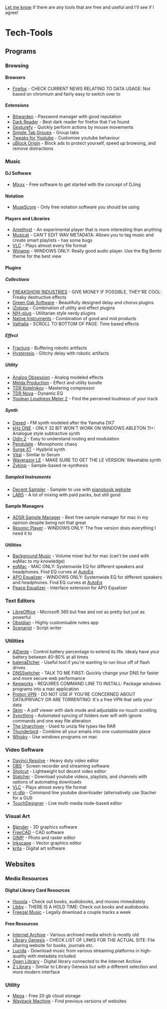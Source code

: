 [Let me know](https://github.com/Skylar-Is-Alive/Tech-Tools/issues) if there are any tools that are free and useful and I'll see if I agree!
# Tech-Tools

## Programs

### Browsing

#### Browsers
- [Firefox](https://www.mozilla.org/en-US/firefox/new/) - CHECK CURRENT NEWS RELATING TO DATA USAGE: Not based on chromium and fairly easy to switch over to

#### Extensions

- [Bitwarden](https://addons.mozilla.org/en-US/firefox/addon/bitwarden-password-manager/) - Password manager with good reputation
- [Dark Reader](https://addons.mozilla.org/en-US/firefox/addon/darkreader/) - Best dark reader for firefox that I've found
- [Gesturefy](https://addons.mozilla.org/en-US/firefox/addon/gesturefy/) - Quickly perform actions by mouse movements
- [Simple Tab Groups](https://addons.mozilla.org/en-US/firefox/addon/simple-tab-groups/) - Group tabs
- [Tweaks for Youtube](https://addons.mozilla.org/en-US/firefox/addon/tweaks-for-youtube/) - Customise youtube behaviour
- [uBlock Origin](https://addons.mozilla.org/en-US/firefox/addon/ublock-origin/) - Block ads to protect yourself, speed up browsing, and remove distractions

### Music

#### DJ Software

- [Mixxx](https://mixxx.org/download/) - Free software to get started with the concept of DJing

#### Notation

- [MuseScore](https://musescore.org/en/download) - Only free notation software you should be using

#### Players and Libraries

- [Amethyst](https://github.com/Geoxor/Amethyst/releases/) - An experimental player that is more interesting than anything
- [Musicat](https://github.com/basharovV/musicat/releases) - CAN'T EDIT WAV METADATA: Allows you to tag music and create smart playlists - has some bugs
- [VLC](https://www.videolan.org/vlc/) - Plays almost every file format
- [Winamp](https://www.winamp.com/downloads/) - WINDOWS ONLY: Really good audio player. Use the Big Bento theme for the best view

#### Plugins

##### Collections

- [FREAKSHOW INDUSTRIES](https://freakshowindustries.com/) - GIVE MONEY IF POSSIBLE, THEY'RE COOL: Freaky destructive effects
- [Green Oak Software](https://greenoak.com/effects/) - Beautifully designed delay and chorus plugins
- [iZotope](https://www.izotope.com/en/products/free-audio-plug-ins.html) - Combination of utility and effect plugins
- [NIH-plug](https://github.com/robbert-vdh/nih-plug/tree/master?tab=readme-ov-file#plugins) - Utilitarian style nerdy plugins
- [Native Instruments](https://www.native-instruments.com/en/catalog/free/) - Combination of good and mid products
- [Valhalla](https://valhalladsp.com/demos-downloads/) - SCROLL TO BOTTOM OF PAGE: Time based effects

##### Effect

- [Fracture](https://glitchmachines.com/products/fracture/) - Buffering robotic artifacts
- [Hysteresis](https://glitchmachines.com/products/hysteresis/) - Glitchy delay with robotic artifacts

##### Utility

- [Analog Obsession](https://www.patreon.com/analogobsession) - Analog modeled effects
- [Melda Production](https://www.meldaproduction.com/downloads) - Effect and utility bundle
- [TDR Kotelnikov](https://www.tokyodawn.net/tdr-kotelnikov/) - Mastering compressor
- [TDR Nova](https://www.tokyodawn.net/tdr-nova/) - Dynamic EQ
- [Youlean Loudness Meter 2](https://youlean.co/download-youlean-loudness-meter/) - Find the perceived loudness of your track

##### Synth

- [Dexed](https://asb2m10.github.io/dexed/) - FM synth modeled after the Yamaha DX7
- [kHz ONE](https://kilohearts.com/docs/download_and_installation#khs_one) - ONLY 32 BIT WON'T WORK ON WINDOWS ABLETON 11+: Analogue style subtractive synth
- [Odin 2](https://thewavewarden.com/pages/odin-2) - Easy to understand routing and modulation
- [Pendulate](https://www.newfangledaudio.com/pendulate) - Monophonic chaos
- [Surge XT](https://surge-synthesizer.github.io/) - Hypbrid synth
- [Vital](https://vital.audio/#getvital) - Similar to Serum
- [Waverazor LE](https://www.tracktion.com/products/waverazor) - MAKE SURE TO GET THE LE VERSION: Wavetable synth
- [Zyklop](https://www.tracktion.com/products/zyklop) - Sample-based re-synthesis

##### Sampled Instruments

- [Decent Sampler](https://www.decentsamples.com/product/decent-sampler-plugin/) - Sampler to use with [pianobook website](https://www.pianobook.co.uk/sampler/decent-sampler/)
- [LABS](https://labs.spitfireaudio.com/free-now) - A lot of mixing with paid packs, but still good

#### Sample Managers

- [ADSR Sample Manager](https://www.adsrsounds.com/product/software/adsr-sample-manager/) - Best free sample manager for mac in my opinion despite being not that great
- [Resonic Player](https://resonic.at/download) - WINDOWS ONLY: The free version does everything I need it to

#### Utilities

- [Background Music](https://github.com/kyleneideck/BackgroundMusic/releases) - Volume mixer but for mac (can't be used with eqMac to my knowledge)
- [eqMac](https://eqmac.app/) - MAC ONLY: Systemwide EQ for different speakers and headphones. Find EQ curves at [AutoEq](https://www.autoeq.app/)
- [APO Equalizer](https://equalizerapo.com/download.html) - WINDOWS ONLY: Systemwide EQ for different speakers and headphones. Find EQ curves at [AutoEq](https://www.autoeq.app/)
- [Peace Equalizer](https://sourceforge.net/projects/peace-equalizer-apo-extension/) - Interface extension for APO Equalizer

### Text Editors

- [LibreOffice](https://www.libreoffice.org/download/download-libreoffice/) - Microsoft 365 but free and not as pretty but just as powerful
- [Obsidian](https://obsidian.md/download) - Highly customisable notes app
- [Scenarist](https://kitscenarist.ru/en/download.html) - Script writer

### Utilities

- [AlDente](https://apphousekitchen.com/) - Control battery percentage to extend its life. Idealy have your battery between 40-80% at all times
- [balenaEtcher](https://etcher.balena.io/) - Useful tool if you're wanting to run linux off of flash drives
- [DNSSwitcher](http://mattmcneeney.github.io/DNSSwitcher/) - TALK TO ME FIRST: Quickly change your DNS for faster and more secure web performance
- [Kegworks](https://github.com/Kegworks-App/Kegworks) - REQUIRES COMMAND LINE TO INSTALL: Package windows programs into a mac application
- [Proton VPN](https://protonvpn.com/download) - DO NOT USE IF YOU'RE CONCERNED ABOUT DATA/PRIVACY OR ARE TORRENTING: It's a free VPN that sells your data
- [Skim](https://skim-app.sourceforge.io/) - A pdf viewer with dark mode and adjustable no-touch scrolling
- [Syncthing](https://syncthing.net/downloads/) - Automated syncing of folders over wifi with ignore commands and one way file alteration
- [The Unarchiver](https://theunarchiver.com/) - Used to unzip file types like RAR
- [Thunderbird](https://www.thunderbird.net/en-GB/thunderbird/all/) - Combine all your emails into one customisable place
- [Whisky](https://getwhisky.app/) - Use windows programs on mac

### Video Software

- [Davinci Resolve](https://www.blackmagicdesign.com/products/davinciresolve#) - Heavy duty video editor
- [OBS](https://obsproject.com/download) - Screen recorder and streaming software
- [Shotcut](https://www.shotcut.org/download/) - Lightweight but decent video editor
- [Statcher](https://stacher.io/) - Download youtube videos, playlists, and channels with options of automating downloads
- [VLC](https://www.videolan.org/vlc/) - Plays almost every file format
- [yt-dlp](https://github.com/yt-dlp/yt-dlp?tab=readme-ov-file#installation) - Command line youtube downloader (alternatively use Stacher for a GUI)
- [TouchDesigner](https://derivative.ca/product/touchdesigner-non-commercial/77) - Live multi-media node-based editor

### Visual Art

- [Blender](https://www.blender.org/download/) - 3D graphics software
- [FreeCAD](https://www.freecad.org/downloads.php) - CAD software
- [GIMP](https://www.gimp.org/downloads/) - Photo and raster editor
- [Inkscape](https://inkscape.org/release/) - Vector graphics editor
- [krita](https://krita.org/en/download/) - Digital art software

## Websites

### Media Resources

#### Digital Library Card Resources

- [Hoopla](https://www.hoopladigital.com/) - Check out books, audiobooks, and movies immediately
- [Libby](https://libbyapp.com/) - THERE IS A HOLD TIME: Check out books and audiobooks
- [Freegal Music](https://www.freegalmusic.com/) - Legally download a couple tracks a week

#### Free Resources

- [Internet Archive](https://archive.org/) - Various archived media which is mostly old
- [Library Genesis](https://en.wikipedia.org/wiki/Library_Genesis) - CHECK LIST OF LINKS FOR THE ACTUAL SITE: File sharing website for books, journals etc.
- [Lucida](https://lucida.su/) - Download music from various streaming platforms in high-quality with metadata included
- [Open Library](https://openlibrary.org/) - Digital library connected to the Internet Archive
- [Z Library](https://z-library.sk/) - Similar to Library Genesis but with a different selection and more modern interface

### Utility

- [Mega](https://mega.io/storage) - Free 20 gb cloud storage
- [Wayback Machine](https://webcf.waybackmachine.org/) - Find previous versions of websites
